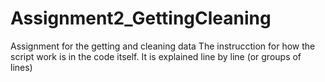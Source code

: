 Assignment2_GettingCleaning
===========================

Assignment for the getting and cleaning data
The instrucction for how the script work is in the code itself. It is explained line by line (or groups of lines)
